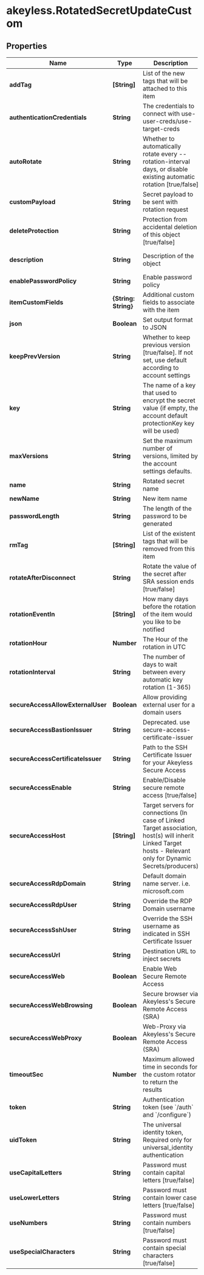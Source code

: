 # akeyless.RotatedSecretUpdateCustom

## Properties

Name | Type | Description | Notes
------------ | ------------- | ------------- | -------------
**addTag** | **[String]** | List of the new tags that will be attached to this item | [optional] 
**authenticationCredentials** | **String** | The credentials to connect with use-user-creds/use-target-creds | [optional] [default to &#39;use-user-creds&#39;]
**autoRotate** | **String** | Whether to automatically rotate every --rotation-interval days, or disable existing automatic rotation [true/false] | [optional] 
**customPayload** | **String** | Secret payload to be sent with rotation request | [optional] 
**deleteProtection** | **String** | Protection from accidental deletion of this object [true/false] | [optional] 
**description** | **String** | Description of the object | [optional] [default to &#39;default_metadata&#39;]
**enablePasswordPolicy** | **String** | Enable password policy | [optional] 
**itemCustomFields** | **{String: String}** | Additional custom fields to associate with the item | [optional] 
**json** | **Boolean** | Set output format to JSON | [optional] [default to false]
**keepPrevVersion** | **String** | Whether to keep previous version [true/false]. If not set, use default according to account settings | [optional] 
**key** | **String** | The name of a key that used to encrypt the secret value (if empty, the account default protectionKey key will be used) | [optional] 
**maxVersions** | **String** | Set the maximum number of versions, limited by the account settings defaults. | [optional] 
**name** | **String** | Rotated secret name | 
**newName** | **String** | New item name | [optional] 
**passwordLength** | **String** | The length of the password to be generated | [optional] 
**rmTag** | **[String]** | List of the existent tags that will be removed from this item | [optional] 
**rotateAfterDisconnect** | **String** | Rotate the value of the secret after SRA session ends [true/false] | [optional] [default to &#39;false&#39;]
**rotationEventIn** | **[String]** | How many days before the rotation of the item would you like to be notified | [optional] 
**rotationHour** | **Number** | The Hour of the rotation in UTC | [optional] 
**rotationInterval** | **String** | The number of days to wait between every automatic key rotation (1-365) | [optional] 
**secureAccessAllowExternalUser** | **Boolean** | Allow providing external user for a domain users | [optional] [default to false]
**secureAccessBastionIssuer** | **String** | Deprecated. use secure-access-certificate-issuer | [optional] 
**secureAccessCertificateIssuer** | **String** | Path to the SSH Certificate Issuer for your Akeyless Secure Access | [optional] 
**secureAccessEnable** | **String** | Enable/Disable secure remote access [true/false] | [optional] 
**secureAccessHost** | **[String]** | Target servers for connections (In case of Linked Target association, host(s) will inherit Linked Target hosts - Relevant only for Dynamic Secrets/producers) | [optional] 
**secureAccessRdpDomain** | **String** | Default domain name server. i.e. microsoft.com | [optional] 
**secureAccessRdpUser** | **String** | Override the RDP Domain username | [optional] 
**secureAccessSshUser** | **String** | Override the SSH username as indicated in SSH Certificate Issuer | [optional] 
**secureAccessUrl** | **String** | Destination URL to inject secrets | [optional] 
**secureAccessWeb** | **Boolean** | Enable Web Secure Remote Access | [optional] [default to false]
**secureAccessWebBrowsing** | **Boolean** | Secure browser via Akeyless&#39;s Secure Remote Access (SRA) | [optional] [default to false]
**secureAccessWebProxy** | **Boolean** | Web-Proxy via Akeyless&#39;s Secure Remote Access (SRA) | [optional] [default to false]
**timeoutSec** | **Number** | Maximum allowed time in seconds for the custom rotator to return the results | [optional] 
**token** | **String** | Authentication token (see &#x60;/auth&#x60; and &#x60;/configure&#x60;) | [optional] 
**uidToken** | **String** | The universal identity token, Required only for universal_identity authentication | [optional] 
**useCapitalLetters** | **String** | Password must contain capital letters [true/false] | [optional] 
**useLowerLetters** | **String** | Password must contain lower case letters [true/false] | [optional] 
**useNumbers** | **String** | Password must contain numbers [true/false] | [optional] 
**useSpecialCharacters** | **String** | Password must contain special characters [true/false] | [optional] 


